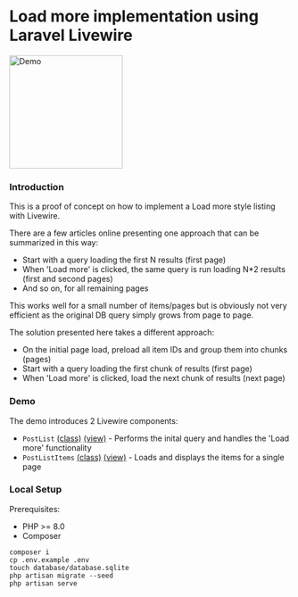 # Load more implementation using Laravel Livewire

<img src="https://user-images.githubusercontent.com/7805679/178516083-a6b00b78-6d15-44fb-8d91-eeccca3f53ff.gif" width="203" alt="Demo">

### Introduction

This is a proof of concept on how to implement a Load more style listing with Livewire.

There are a few articles online presenting one approach that can be summarized in this way:

- Start with a query loading the first N results (first page)
- When 'Load more' is clicked, the same query is run loading N*2 results (first and second pages)
- And so on, for all remaining pages

This works well for a small number of items/pages but is obviously not very efficient as the original DB query simply grows from page to page.

The solution presented here takes a different approach:

- On the initial page load, preload all item IDs and group them into chunks (pages)
- Start with a query loading the first chunk of results (first page)
- When 'Load more' is clicked, load the next chunk of results (next page)

### Demo

The demo introduces 2 Livewire components:

- `PostList` [(class)](https://github.com/pboivin/livewire-load-more-poc/blob/main/app/Http/Livewire/PostList.php) [(view)](https://github.com/pboivin/livewire-load-more-poc/blob/main/resources/views/livewire/post-list.blade.php) - Performs the inital query and handles the 'Load more' functionality 
- `PostListItems` [(class)](https://github.com/pboivin/livewire-load-more-poc/blob/main/app/Http/Livewire/PostListItems.php) [(view)](https://github.com/pboivin/livewire-load-more-poc/blob/main/resources/views/livewire/post-list-items.blade.php) - Loads and displays the items for a single page

### Local Setup

Prerequisites:

- PHP >= 8.0
- Composer

```
composer i
cp .env.example .env
touch database/database.sqlite
php artisan migrate --seed
php artisan serve
```
